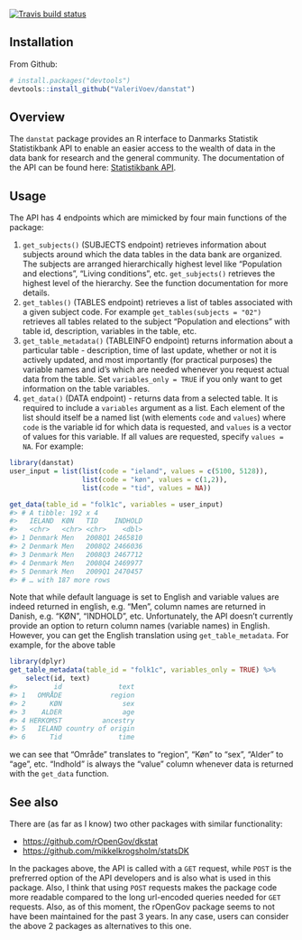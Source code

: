 
<!-- badges: start -->

[![Travis build
status](https://travis-ci.org/ValeriVoev/danstat.svg?branch=master)](https://travis-ci.org/ValeriVoev/danstat)
<!-- badges: end -->

## Installation

From Github:

``` r
# install.packages("devtools")
devtools::install_github("ValeriVoev/danstat")
```

## Overview

The `danstat` package provides an R interface to Danmarks Statistik
Statistikbank API to enable an easier access to the wealth of data in
the data bank for research and the general community. The documentation
of the API can be found here: [Statistikbank
API](https://www.dst.dk/en/Statistik/statistikbanken/api).

## Usage

The API has 4 endpoints which are mimicked by four main functions of the
package:

1.  `get_subjects()` (SUBJECTS endpoint) retrieves information about
    subjects around which the data tables in the data bank are
    organized. The subjects are arranged hierarchically highest level
    like “Population and elections”, “Living conditions”, etc.
    `get_subjects()` retrieves the highest level of the hierarchy. See
    the function documentation for more details.
2.  `get_tables()` (TABLES endpoint) retrieves a list of tables
    associated with a given subject code. For example
    `get_tables(subjects = "02")` retrieves all tables related to the
    subject “Population and elections” with table id, description,
    variables in the table, etc.
3.  `get_table_metadata()` (TABLEINFO endpoint) returns information
    about a particular table - description, time of last update, whether
    or not it is actively updated, and most importantly (for practical
    purposes) the variable names and id’s which are needed whenever you
    request actual data from the table. Set `variables_only = TRUE` if
    you only want to get information on the table variables.
4.  `get_data()` (DATA endpoint) - returns data from a selected table.
    It is required to include a `variables` argument as a list. Each
    element of the list should itself be a named list (with elements
    `code` and `values`) where `code` is the variable id for which data
    is requested, and `values` is a vector of values for this variable.
    If all values are requested, specify `values = NA`. For example:

<!-- end list -->

``` r
library(danstat)
user_input = list(list(code = "ieland", values = c(5100, 5128)),
                  list(code = "køn", values = c(1,2)),
                  list(code = "tid", values = NA))

get_data(table_id = "folk1c", variables = user_input)
#> # A tibble: 192 x 4
#>   IELAND  KØN   TID    INDHOLD
#>   <chr>   <chr> <chr>    <dbl>
#> 1 Denmark Men   2008Q1 2465810
#> 2 Denmark Men   2008Q2 2466036
#> 3 Denmark Men   2008Q3 2467712
#> 4 Denmark Men   2008Q4 2469977
#> 5 Denmark Men   2009Q1 2470457
#> # … with 187 more rows
```

Note that while default language is set to English and variable values
are indeed returned in english, e.g. “Men”, column names are returned in
Danish, e.g. “KØN”, “INDHOLD”, etc. Unfortunately, the API doesn’t
currently provide an option to return column names (variable names) in
English. However, you can get the English translation using
`get_table_metadata`. For example, for the above table

``` r
library(dplyr)
get_table_metadata(table_id = "folk1c", variables_only = TRUE) %>% 
    select(id, text)
#>         id              text
#> 1   OMRÅDE            region
#> 2      KØN               sex
#> 3    ALDER               age
#> 4 HERKOMST          ancestry
#> 5   IELAND country of origin
#> 6      Tid              time
```

we can see that “Område” translates to “region”, “Køn” to “sex”, “Alder”
to “age”, etc. “Indhold” is always the “value” column whenever data is
returned with the `get_data` function.

## See also

There are (as far as I know) two other packages with similar
functionality:

  - <https://github.com/rOpenGov/dkstat>
  - <https://github.com/mikkelkrogsholm/statsDK>

In the packages above, the API is called with a `GET` request, while
`POST` is the prefrerred option of the API developers and is also what
is used in this package. Also, I think that using `POST` requests makes
the package code more readable compared to the long url-encoded queries
needed for `GET` requests. Also, as of this moment, the rOpenGov package
seems to not have been maintained for the past 3 years. In any case,
users can consider the above 2 packages as alternatives to this one.

